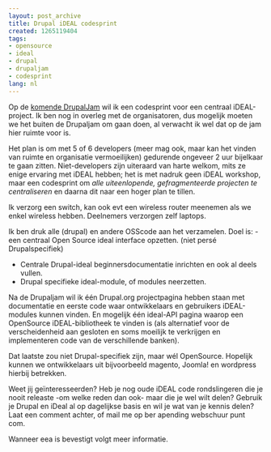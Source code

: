 ```yaml
---
layout: post_archive
title: Drupal iDEAL codesprint
created: 1265119404
tags:
- opensource
- ideal
- drupal
- drupaljam
- codesprint
lang: nl
---
```

Op de [komende DrupalJam](http://drupal.nl/evenement/drupaljam-6-amsterdam) wil ik een codesprint voor een centraal iDEAL-project. Ik ben nog in overleg met de organisatoren, dus mogelijk moeten we het buiten de Drupaljam om gaan doen, al verwacht ik wel dat op de jam hier ruimte voor is.

Het plan is om met 5 of 6 developers (meer mag ook, maar kan het vinden van ruimte en organisatie vermoeilijken) gedurende ongeveer 2 uur bijelkaar te gaan zitten. Niet-developers zijn uiteraard van harte welkom, mits ze enige ervaring met iDEAL hebben; het is met nadruk geen iDEAL workshop, maar een codesprint om _alle uiteenlopende, gefragmenteerde projecten te centraliseren_ en daarna dit naar een hoger plan te tillen.

Ik verzorg een switch, kan ook evt een wireless router meenemen als we enkel wireless hebben. Deelnemers verzorgen zelf laptops.

Ik ben druk alle (drupal) en andere OSScode aan het verzamelen. Doel is: - een centraal Open Source ideal interface opzetten. (niet persé Drupalspecifiek)

* Centrale Drupal-ideal beginnersdocumentatie inrichten en ook al deels vullen. 
* Drupal specifieke ideal-module, of modules neerzetten. 

Na de Drupaljam wil ik één Drupal.org projectpagina hebben staan met documentatie en eerste code waar ontwikkelaars en gebruikers iDEAL-modules kunnen vinden. En mogelijk één ideal-API pagina waarop een OpenSource iDEAL-bibliotheek te vinden is (als alternatief voor de verscheidenheid aan gesloten en soms moeilijk te verkrijgen en implementeren code van de verschillende banken).

Dat laatste zou niet Drupal-specifiek zijn, maar wél OpenSource. Hopelijk kunnen we ontwikkelaars uit bijvoorbeeld magento, Joomla! en wordpress hierbij betrekken.

Weet jij geïnteresseerden? Heb je nog oude iDEAL code rondslingeren die je nooit releaste -om welke reden dan ook- maar die je wel wilt delen? Gebruik je Drupal en iDeal al op dagelijkse basis en wil je wat van je kennis delen? Laat een comment achter, of mail me op ber apending webschuur punt com.

Wanneer eea is bevestigt volgt meer informatie. 
